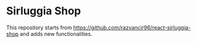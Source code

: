 # Sirluggia Shop

This repository starts from https://github.com/razvancir96/react-sirluggia-shop and adds new functionalities.

